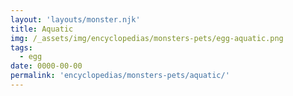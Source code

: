 ```yaml
---
layout: 'layouts/monster.njk'
title: Aquatic
img: /_assets/img/encyclopedias/monsters-pets/egg-aquatic.png
tags:
  - egg
date: 0000-00-00
permalink: 'encyclopedias/monsters-pets/aquatic/'
---
```

